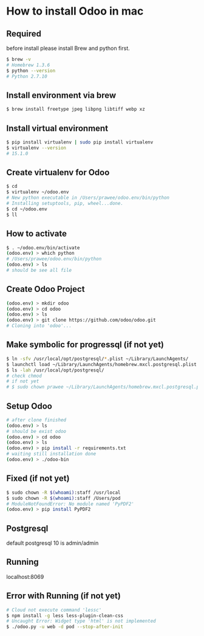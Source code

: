 # How to install Odoo in mac

## Required
before install please install Brew and python first.
```bash
$ brew -v
# Homebrew 1.3.6
$ python --version
# Python 2.7.10
```

## Install environment via brew
```bash
$ brew install freetype jpeg libpng libtiff webp xz
```

## Install virtual environment
```bash
$ pip install virtualenv | sudo pip install virtualenv
$ virtualenv --version
# 15.1.0
```

## Create virtualenv for Odoo
```bash
$ cd
$ virtualenv ~/odoo.env
# New python executable in /Users/prawee/odoo.env/bin/python
# Installing setuptools, pip, wheel...done.
$ cd ~/odoo.env
$ ll
```

## How to activate
```bash
$ . ~/odoo.env/bin/activate
(odoo.env) > which python
# /Users/prawee/odoo.env/bin/python
(odoo.env) > ls
# should be see all file
```

## Create Odoo Project
```bash
(odoo.env) > mkdir odoo
(odoo.env) > cd odoo
(odoo.env) > ls
(odoo.env) > git clone https://github.com/odoo/odoo.git
# Cloning into 'odoo'...
```

## Make symbolic for progressql (if not yet)
```bash
$ ln -sfv /usr/local/opt/postgresql/*.plist ~/Library/LaunchAgents/
$ launchctl load ~/Library/LaunchAgents/homebrew.mxcl.postgresql.plist
$ ls -lah /usr/local/opt/postgresql/
# check chmod
# if not yet 
# $ sudo chown prawee ~/Library/LaunchAgents/homebrew.mxcl.postgresql.plist
```

## Setup Odoo
```bash
# after clone finished
(odoo.env) > ls
# should be exist odoo
(odoo.env) > cd odoo
(odoo.env) > ls
(odoo.env) > pip install -r requirements.txt
# waiting still installation done
(odoo.env) > ./odoo-bin
```

## Fixed (if not yet)
```bash
$ sudo chown -R $(whoami):staff /usr/local
$ sudo chown -R $(whoami):staff /Users/pod
# ModuleNotFoundError: No module named 'PyPDF2'
(odoo.env) > pip install PyPDF2
```

## Postgresql
default postgresql 10 is admin/admin

## Running
localhost:8069

## Error with Running (if not yet)
```bash
# Cloud not execute command 'lessc'
$ npm install -g less less-plugin-clean-css
# Uncaught Error: Widget type 'html' is not implemented
$ ./odoo.py -u web -d pod --stop-after-init
```
